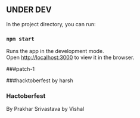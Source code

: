 

## UNDER DEV

In the project directory, you can run:

### `npm start`

Runs the app in the development mode.<br>
Open [http://localhost:3000](http://localhost:3000) to view it in the browser.

###patch-1

###hacktoberfest by harsh

### Hactoberfest
By Prakhar Srivastava
by Vishal


